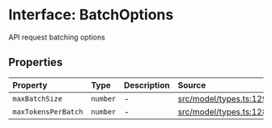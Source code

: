 # Interface: BatchOptions

API request batching options

## Properties

| Property | Type | Description | Source |
| :------ | :------ | :------ | :------ |
| `maxBatchSize` | `number` | - | [src/model/types.ts:129](https://github.com/dexaai/llm-tools/blob/2a387dc/src/model/types.ts#L129) |
| `maxTokensPerBatch` | `number` | - | [src/model/types.ts:128](https://github.com/dexaai/llm-tools/blob/2a387dc/src/model/types.ts#L128) |

